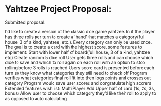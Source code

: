 # Yahtzee Project Proposal:

Submitted proposal:  

I'd like to create a version of the classic dice game yahtzee. In it the player has three rolls per turn to create a 'hand' that matches a category(full house, 3 of a kind, yahtzee, etc.). Every category can only be used once. The goal is to create a card with the highest score. some features to implement:
Start with lower half of board(full house, 3 of a kind, yahtzee etc)
Create random 5 dice roll
User gets three rolls and can choose which dice to save and which to roll again on each roll with an option to stop rolling before 3 rolls is reached
Users score card is presented before each turn so they know what categories they still need to check off
Program verifies what categories final roll fit into then logs points and crosses out category
Program would save user scores and congratulate high scorers
Extended features wish list:
Multi Player
Add Upper half of card (1s, 2s, 3s, bonus)
Allow user to choose which category they’d like their roll to apply to as opposed to auto calculating